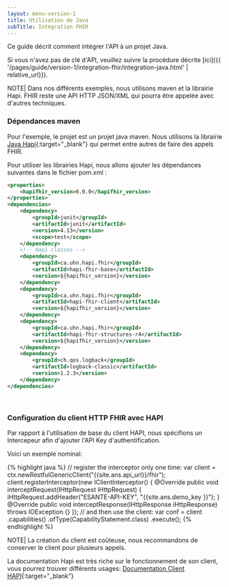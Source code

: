 ```yaml
---
layout: menu-version-1
title: Utilisation de Java
subTitle: Intégration FHIR
---
```


Ce guide décrit comment intégrer l'API à un projet Java.

Si vous n'avez pas de clé d'API, veuillez suivre la procédure décrite [ici]({{ '/pages/guide/version-1/integration-fhir/integration-java.html' | relative_url}}).

NOTE| Dans nos différents exemples, nous utilisons maven et la librairie Hapi. FHIR reste une API HTTP JSON/XML  qui pourra être appelée avec d'autres techniques.

### Dépendances maven

Pour l'exemple, le projet est un projet java maven. Nous utilisons la librairie [Java Hapi](https://hapifhir.io/){:target="_blank"} qui permet entre autres de faire des appels FHIR.

Pour utiliser les librairies Hapi, nous allons ajouter les dépendances suivantes dans le fichier pom.xml : 

```xml
<properties>
    <hapifhir_version>6.0.0</hapifhir_version>
</properties>
<dependencies>
    <dependency>
        <groupId>junit</groupId>
        <artifactId>junit</artifactId>
        <version>4.13</version>
        <scope>test</scope>
    </dependency>
    <!-- Hapi classes -->
    <dependency>
        <groupId>ca.uhn.hapi.fhir</groupId>
        <artifactId>hapi-fhir-base</artifactId>
        <version>${hapifhir_version}</version>
    </dependency>
    <dependency>
        <groupId>ca.uhn.hapi.fhir</groupId>
        <artifactId>hapi-fhir-client</artifactId>
        <version>${hapifhir_version}</version>
    </dependency>
    <dependency>
        <groupId>ca.uhn.hapi.fhir</groupId>
        <artifactId>hapi-fhir-structures-r4</artifactId>
        <version>${hapifhir_version}</version>
    </dependency>
    <dependency>
        <groupId>ch.qos.logback</groupId>
        <artifactId>logback-classic</artifactId>
        <version>1.2.3</version>
    </dependency>
</dependencies>
```

&nbsp;

### Configuration du client HTTP FHIR avec HAPI

Par rapport à l'utilisation de base du client HAPI, nous spécifions un Intercepeur afin d'ajouter l'API Key d'authentification. 

Voici un exemple nominal: 
<div class="code-sample"><div class="tab-content" data-name="java">
{% highlight java %}
// register the interceptor only one time:
var client = ctx.newRestfulGenericClient("{{site.ans.api_url}}/fhir");
client.registerInterceptor(new IClientInterceptor() {
    @Override
    public void interceptRequest(IHttpRequest iHttpRequest) {
        iHttpRequest.addHeader("ESANTE-API-KEY", "{{site.ans.demo_key }}");
    }
    @Override
    public void interceptResponse(IHttpResponse iHttpResponse) throws IOException {}
});
// and then use the client:
var conf = client
   .capabilities()
   .ofType(CapabilityStatement.class)
   .execute();
{% endhighlight %}
</div></div>

NOTE| La création du client est coûteuse, nous recommandons de conserver le client pour plusieurs appels.

La documentation Hapi est très riche sur le fonctionnement de son client, vous pourrez trouver différents usages: [Documentation Client HAPI](https://hapifhir.io/hapi-fhir/docs/client/generic_client.html){:target="_blank"}

